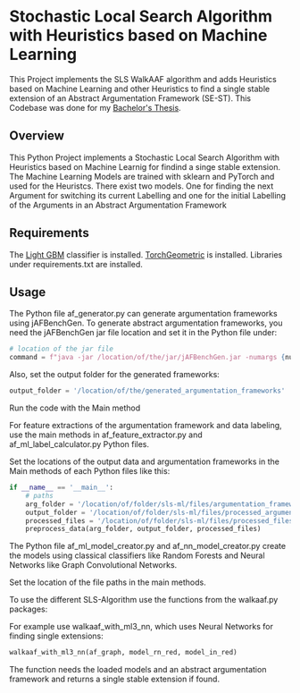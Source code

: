 # Stochastic Local Search Algorithm with Heuristics based on Machine Learning


This Project implements the SLS WalkAAF algorithm and adds Heuristics based on Machine Learning and other Heuristics to find a single stable extension of an Abstract Argumentation Framework (SE-ST).
This Codebase was done for my [Bachelor's Thesis](https://github.com/kon-drees/sls-ml-thesis).



## Overview

This Python Project implements a Stochastic Local Search Algorithm with Heuristics based on Machine Learnig for findind a singe stable extension. 
The Machine Learning Models are trained with sklearn and PyTorch and used for the Heuristcs. There exist two models. One for finding the next Argument for switching its current Labelling and one for the initial Labelling of the Arguments in an Abstract Argumentation Framework





## Requirements

The [Light GBM](https://lightgbm.readthedocs.io/en/latest/Installation-Guide.html) classifier is installed.
[TorchGeometric](https://pytorch-geometric.readthedocs.io/en/latest/notes/installation.html) is installed.
Libraries under requirements.txt are installed.




## Usage 


The Python file af_generator.py can generate argumentation frameworks using jAFBenchGen. To generate abstract argumentation frameworks, you need the jAFBenchGen jar file location and set it in the Python file under:

```python
# location of the jar file
command = f"java -jar /location/of/the/jar/jAFBenchGen.jar -numargs {num_args} -type {af_type} {additional_parameters}"
```

Also, set the output folder for the generated frameworks:

```python
output_folder = '/location/of/the/generated_argumentation_frameworks'
```
Run the code with the Main method

For feature extractions of the argumentation framework and data labeling, use the main methods in af_feature_extractor.py and af_ml_label_calculator.py Python files.

Set the locations of the output data and argumentation frameworks in the Main methods of each Python files like this:

```python
if __name__ == '__main__':
    # paths
    arg_folder = '/location/of/folder/sls-ml/files/argumentation_frameworks'
    output_folder = '/location/of/folder/sls-ml/files/processed_argumentation_frameworks'
    processed_files = '/location/of/folder/sls-ml/files/processed_files.txt'
    preprocess_data(arg_folder, output_folder, processed_files)

```

The Python file af_ml_model_creator.py and af_nn_model_creator.py create the models using classical classifiers like Random Forests and Neural Networks like Graph Convolutional Networks.

Set the location of the file paths in the main methods.


To use the different SLS-Algorithm use the functions from the walkaaf.py packages:

For example use walkaaf_with_ml3_nn, which uses Neural Networks for finding single extensions:


```python
walkaaf_with_ml3_nn(af_graph, model_rn_red, model_in_red)
```

The function needs the loaded models and an abstract argumentation framework and returns a single stable extension if found.

















